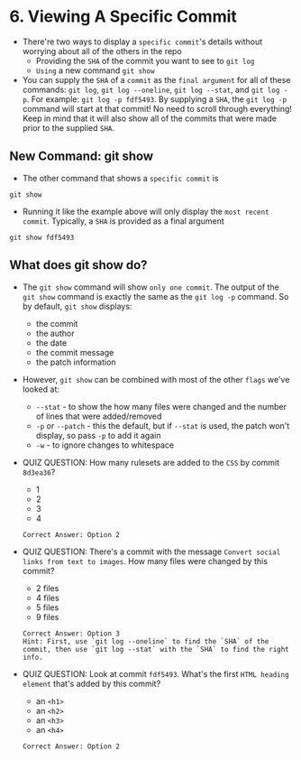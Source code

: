 # 6. Viewing A Specific Commit
- There're two ways to display a `specific commit`'s details without worrying about all of the others in the repo
  - Providing the `SHA` of the commit you want to see to `git log`
  - `Using` a new command `git show`
- You can supply the `SHA` of a `commit` as the `final argument` for all of these commands: `git log`, `git log --oneline`, `git log --stat`, and `git log -p`. For example: `git log -p fdf5493`. By supplying a `SHA`, the `git log -p` command will start at that commit! No need to scroll through everything! Keep in mind that it will also show all of the commits that were made prior to the supplied `SHA`.

## New Command: git show
- The other command that shows a `specific commit` is
```
git show
```
- Running it like the example above will only display the `most recent commit`. Typically, a `SHA` is provided as a final argument
```
git show fdf5493
```

## What does git show do?
- The `git show` command will show `only one commit`. The output of the `git show` command is exactly the same as the `git log -p` command. So by default, `git show` displays:
  - the commit
  - the author
  - the date
  - the commit message
  - the patch information
- However, `git show` can be combined with most of the other `flags` we've looked at:
  - `--stat` - to show the how many files were changed and the number of lines that were added/removed
  - `-p` or `--patch` - this the default, but if `--stat` is used, the patch won't display, so pass `-p` to add it again
  - `-w` - to ignore changes to whitespace

- QUIZ QUESTION: How many rulesets are added to the `CSS` by commit `8d3ea36`?
  - 1
  - 2
  - 3
  - 4
  ```
  Correct Answer: Option 2
  ```
- QUIZ QUESTION: There's a commit with the message `Convert social links from text to images`. How many files were changed by this commit?
  - 2 files
  - 4 files
  - 5 files
  - 9 files
  ```
  Correct Answer: Option 3
  Hint: First, use `git log --oneline` to find the `SHA` of the commit, then use `git log --stat` with the `SHA` to find the right info.
  ```
- QUIZ QUESTION: Look at commit `fdf5493`. What's the first `HTML heading element` that's added by this commit?
  - an `<h1>`
  - an `<h2>`
  - an `<h3>`
  - an `<h4>`
  ```
  Correct Answer: Option 2
  ```